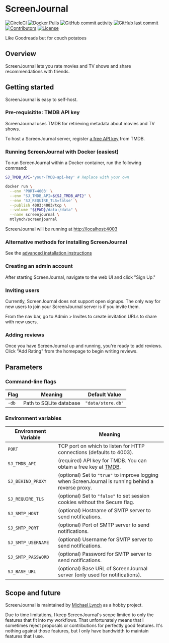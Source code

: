 # ScreenJournal

[![CircleCI](https://circleci.com/gh/mtlynch/screenjournal.svg?style=svg)](https://circleci.com/gh/mtlynch/screenjournal)
[![Docker Pulls](https://img.shields.io/docker/pulls/mtlynch/screenjournal.svg?maxAge=604800)](https://hub.docker.com/r/mtlynch/screenjournal/)
[![GitHub commit activity](https://img.shields.io/github/commit-activity/m/mtlynch/screenjournal)](https://github.com/mtlynch/screenjournal/commits/master)
[![GitHub last commit](https://img.shields.io/github/last-commit/mtlynch/screenjournal)](https://github.com/mtlynch/screenjournal/commits/master)
[![Contributors](https://img.shields.io/github/contributors/mtlynch/screenjournal)](https://github.com/mtlynch/screenjournal/graphs/contributors)
[![License](http://img.shields.io/:license-agpl-blue.svg?style=flat-square)](LICENSE)

Like Goodreads but for couch potatoes

## Overview

ScreenJournal lets you rate movies and TV shows and share recommendations with friends.

## Getting started

ScreenJournal is easy to self-host.

### Pre-requisitite: TMDB API key

ScreenJournal uses TMDB for retrieving metadata about movies and TV shows.

To host a ScreenJournal server, register [a free API key](https://www.themoviedb.org/documentation/api) from TMDB.

### Running ScreenJournal with Docker (easiest)

To run ScreenJournal within a Docker container, run the following command:

```bash
SJ_TMDB_API='your-TMDB-api-key' # Replace with your own

docker run \
  --env 'PORT=4003' \
  --env "SJ_TMDB_API=${SJ_TMDB_API}" \
  --env 'SJ_REQUIRE_TLS=false' \
  --publish 4003:4003/tcp \
  --volume "${PWD}/data:/data" \
  --name screenjournal \
  mtlynch/screenjournal
```

ScreenJournal will be running at <http://localhost:4003>

### Alternative methods for installing ScreenJournal

See the [advanced installation instructions](docs/advanced-installation.md)

### Creating an admin account

After starting ScreenJournal, navigate to the web UI and click "Sign Up."

### Inviting users

Currently, ScreenJournal does not support open signups. The only way for new users to join your ScreenJournal server is if you invite them.

From the nav bar, go to Admin > Invites to create invitation URLs to share with new users.

### Adding reviews

Once you have ScreenJournal up and running, you're ready to add reviews. Click "Add Rating" from the homepage to begin writing reviews.

## Parameters

### Command-line flags

| Flag  | Meaning                 | Default Value     |
| ----- | ----------------------- | ----------------- |
| `-db` | Path to SQLite database | `"data/store.db"` |

### Environment variables

| Environment Variable | Meaning                                                                                                         |
| -------------------- | --------------------------------------------------------------------------------------------------------------- |
| `PORT`               | TCP port on which to listen for HTTP connections (defaults to 4003).                                            |
| `SJ_TMDB_API`        | (required) API key for TMDB. You can obtain a free key at [TMDB](https://www.themoviedb.org/documentation/api). |
| `SJ_BEHIND_PROXY`    | (optional) Set to `"true"` to improve logging when ScreenJournal is running behind a reverse proxy.             |
| `SJ_REQUIRE_TLS`     | (optional) Set to `"false"` to set session cookies without the Secure flag.                                     |
| `SJ_SMTP_HOST`       | (optional) Hostname of SMTP server to send notifications.                                                       |
| `SJ_SMTP_PORT`       | (optional) Port of SMTP server to send notifications.                                                           |
| `SJ_SMTP_USERNAME`   | (optional) Username for SMTP server to send notifications.                                                      |
| `SJ_SMTP_PASSWORD`   | (optional) Password for SMTP server to send notifications.                                                      |
| `SJ_BASE_URL`        | (optional) Base URL of ScreenJournal server (only used for notifications).                                      |

## Scope and future

ScreenJournal is maintained by [Michael Lynch](https://mtlynch.io) as a hobby project.

Due to time limitations, I keep ScreenJournal's scope limited to only the features that fit into my workflows. That unfortunately means that I sometimes reject proposals or contributions for perfectly good features. It's nothing against those features, but I only have bandwidth to maintain features that I use.

